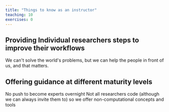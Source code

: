 ```yaml
---
title: "Things to know as an instructor"
teaching: 10
exercises: 0
---
```



## Providing Individual researchers steps to improve their workflows

We can't solve the world's problems, but we can help the people in front of us, and that matters.

## Offering guidance at different maturity levels

No push to become experts overnight
Not all researchers code (although we can always invite them to) so we offer non-computational concepts and tools


